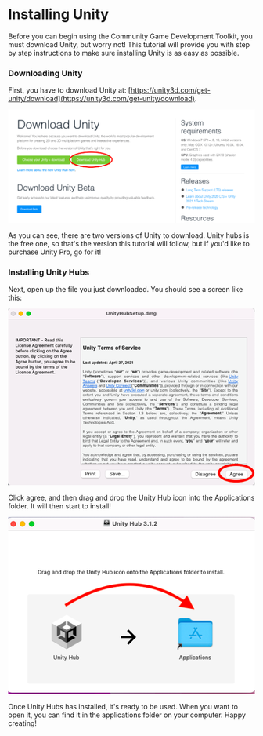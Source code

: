 # Installing Unity
Before you can begin using the Community Game Development Toolkit, you must download Unity, but worry not! This tutorial will provide you with step by step instructions to make sure installing Unity is as easy as possible. 

### Downloading Unity

First, you have to download Unity at: [https://unity3d.com/get-unity/download](https://unity3d.com/get-unity/download).

![download unity](images/DownloadUnity1.png)

As you can see, there are two versions of Unity to download. Unity hubs is the free one, so that's the version this tutorial will follow, but if you'd like to purchase Unity Pro, go for it!

### Installing Unity Hubs

Next, open up the file you just downloaded. You should see a screen like this:

![download unity](images/DownloadUnity2.png)

Click agree, and then drag and drop the Unity Hub icon into the Applications folder. It will then start to install!

![download unity](images/DownloadUnity3.png)

Once Unity Hubs has installed, it's ready to be used. When you want to open it, you can find it in the applications folder on your computer. Happy creating!

